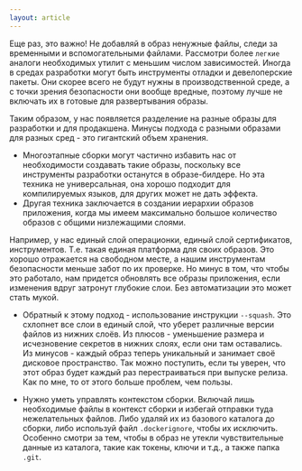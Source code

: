 ```yaml
---
layout: article
---
```

Еще раз, это важно! Не добавляй в образ ненужные файлы, следи за временными и вспомогательными файлами. Рассмотри более `легкие` аналоги необходимых утилит с меньшим числом зависимостей. Иногда в средах разработки могут быть инструменты отладки и девелоперские пакеты. Они скорее всего не будут нужны в производственной среде, а с точки зрения безопасности они вообще вредные, поэтому лучше не включать их в готовые для развертывания образы. 

Таким образом, у нас появляется разделение на разные образы для разработки и для продакшена. Минусы подхода с разными образами для разных сред - это гигантский объем хранения. 

- Многоэтапные сборки могут частично избавить нас от необходимости создавать такие образы, поскольку все инструменты разработки останутся в образе-билдере. Но эта техника не универсальная, она хорошо подходит для компилируемых языков, для других может не дать эффекта.
- Другая техника заключается в создании иерархии образов приложения, когда мы имеем максимально большое количество образов с общими низлежащими слоями.

Например, у нас единый слой операционки, единый слой сертификатов, инструментов. Т.е. такая единая платформа для своих образов. Это хорошо отражается на свободном месте, а нашим инструментам безопасности меньше забот по их проверке. Но минус в том, что чтобы это работало, нам придется обновлять все образы приложения, если изменения вдруг затронут глубокие слои. Без автоматизации это может стать мукой.

- Обратный к этому подход - использование инструкции `--squash`. Это схлопнет все слои в единый слой, что уберет различные версии файлов из нижних слоёв. Из плюсов - уменьшение размера и исчезновение секретов в нижних слоях, если они там оставались. Из минусов - каждый образ теперь уникальный и занимает своё дисковое пространство. Так можно поступить, если ты уверен, что этот образ будет каждый раз перестраиваться при выпуске релиза. Как по мне, то от этого больше проблем, чем пользы.

- Нужно уметь управлять контекстом сборки. Включай лишь необходимые файлы в контекст сборки и избегай отправки туда нежелательных файлов. Либо удаляй их из базового каталога до сборки, либо используй файл `.dockerignore`, чтобы их исключить. Особенно смотри за тем, чтобы в образ не утекли чувствительные данные из каталога, такие как токены, ключи и т.д., а также папка `.git`.
